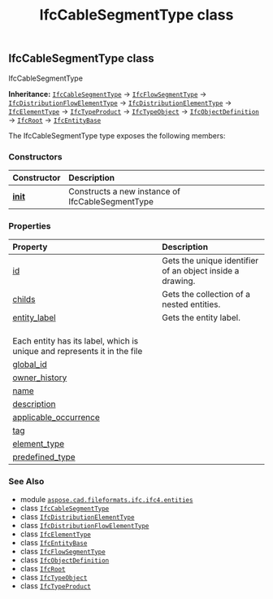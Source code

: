 ﻿---
title: IfcCableSegmentType class
second_title: Aspose.CAD for Python via .NET API References
description: 
type: docs
weight: 760
url: /python-net/aspose.cad.fileformats.ifc.ifc4.entities/ifccablesegmenttype/
is_root: false
---

## IfcCableSegmentType class

IfcCableSegmentType



**Inheritance:** [`IfcCableSegmentType`](/cad/python-net/aspose.cad.fileformats.ifc.ifc4.entities/ifccablesegmenttype) → 
[`IfcFlowSegmentType`](/cad/python-net/aspose.cad.fileformats.ifc.ifc4.entities/ifcflowsegmenttype) → 
[`IfcDistributionFlowElementType`](/cad/python-net/aspose.cad.fileformats.ifc.ifc4.entities/ifcdistributionflowelementtype) → 
[`IfcDistributionElementType`](/cad/python-net/aspose.cad.fileformats.ifc.ifc4.entities/ifcdistributionelementtype) → 
[`IfcElementType`](/cad/python-net/aspose.cad.fileformats.ifc.ifc4.entities/ifcelementtype) → 
[`IfcTypeProduct`](/cad/python-net/aspose.cad.fileformats.ifc.ifc4.entities/ifctypeproduct) → 
[`IfcTypeObject`](/cad/python-net/aspose.cad.fileformats.ifc.ifc4.entities/ifctypeobject) → 
[`IfcObjectDefinition`](/cad/python-net/aspose.cad.fileformats.ifc.ifc4.entities/ifcobjectdefinition) → 
[`IfcRoot`](/cad/python-net/aspose.cad.fileformats.ifc.ifc4.entities/ifcroot) → 
[`IfcEntityBase`](/cad/python-net/aspose.cad.fileformats.ifc/ifcentitybase)



The IfcCableSegmentType type exposes the following members:

### Constructors
| Constructor | Description |
| :- | :- |
| [__init__](/cad/python-net/aspose.cad.fileformats.ifc.ifc4.entities/ifccablesegmenttype/__init__/#) | Constructs a new instance of IfcCableSegmentType |


### Properties
| Property | Description |
| :- | :- |
| [id](/cad/python-net/aspose.cad.fileformats.ifc.ifc4.entities/ifccablesegmenttype/id) | Gets the unique identifier of an object inside a drawing. |
| [childs](/cad/python-net/aspose.cad.fileformats.ifc.ifc4.entities/ifccablesegmenttype/childs) | Gets the collection of a nested entities. |
| [entity_label](/cad/python-net/aspose.cad.fileformats.ifc.ifc4.entities/ifccablesegmenttype/entity_label) | Gets the entity label.<br/>Each entity has its label, which is unique and represents it in the file |
| [global_id](/cad/python-net/aspose.cad.fileformats.ifc.ifc4.entities/ifccablesegmenttype/global_id) |  |
| [owner_history](/cad/python-net/aspose.cad.fileformats.ifc.ifc4.entities/ifccablesegmenttype/owner_history) |  |
| [name](/cad/python-net/aspose.cad.fileformats.ifc.ifc4.entities/ifccablesegmenttype/name) |  |
| [description](/cad/python-net/aspose.cad.fileformats.ifc.ifc4.entities/ifccablesegmenttype/description) |  |
| [applicable_occurrence](/cad/python-net/aspose.cad.fileformats.ifc.ifc4.entities/ifccablesegmenttype/applicable_occurrence) |  |
| [tag](/cad/python-net/aspose.cad.fileformats.ifc.ifc4.entities/ifccablesegmenttype/tag) |  |
| [element_type](/cad/python-net/aspose.cad.fileformats.ifc.ifc4.entities/ifccablesegmenttype/element_type) |  |
| [predefined_type](/cad/python-net/aspose.cad.fileformats.ifc.ifc4.entities/ifccablesegmenttype/predefined_type) |  |



### See Also
* module [`aspose.cad.fileformats.ifc.ifc4.entities`](..)
* class [`IfcCableSegmentType`](/cad/python-net/aspose.cad.fileformats.ifc.ifc4.entities/ifccablesegmenttype)
* class [`IfcDistributionElementType`](/cad/python-net/aspose.cad.fileformats.ifc.ifc4.entities/ifcdistributionelementtype)
* class [`IfcDistributionFlowElementType`](/cad/python-net/aspose.cad.fileformats.ifc.ifc4.entities/ifcdistributionflowelementtype)
* class [`IfcElementType`](/cad/python-net/aspose.cad.fileformats.ifc.ifc4.entities/ifcelementtype)
* class [`IfcEntityBase`](/cad/python-net/aspose.cad.fileformats.ifc/ifcentitybase)
* class [`IfcFlowSegmentType`](/cad/python-net/aspose.cad.fileformats.ifc.ifc4.entities/ifcflowsegmenttype)
* class [`IfcObjectDefinition`](/cad/python-net/aspose.cad.fileformats.ifc.ifc4.entities/ifcobjectdefinition)
* class [`IfcRoot`](/cad/python-net/aspose.cad.fileformats.ifc.ifc4.entities/ifcroot)
* class [`IfcTypeObject`](/cad/python-net/aspose.cad.fileformats.ifc.ifc4.entities/ifctypeobject)
* class [`IfcTypeProduct`](/cad/python-net/aspose.cad.fileformats.ifc.ifc4.entities/ifctypeproduct)
